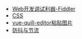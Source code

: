 - [Web开发调试利器-Fiddler](doc/fiddler.md)
- [CSS](doc/css.md)
- [vue-quill-editor粘贴图片](doc/quill.md)
- [防抖与节流](doc/防抖与节流.md)
